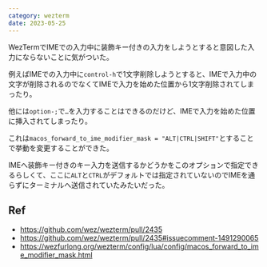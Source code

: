 ```yaml
---
category: wezterm
date: 2023-05-25
---
```

WezTermでIMEでの入力中に装飾キー付きの入力をしようとすると意図した入力にならないことに気がついた。

例えばIMEでの入力中に`control-h`で1文字削除しようとすると、IMEで入力中の文字が削除されるのでなくてIMEで入力を始めた位置から1文字削除されてしまったり。

他には`option-;`で`…`を入力することはできるのだけど、IMEで入力を始めた位置に挿入されてしまったり。

これは`macos_forward_to_ime_modifier_mask = "ALT|CTRL|SHIFT"`とすることで挙動を変更することができた。

IMEへ装飾キー付きのキー入力を送信するかどうかをこのオプションで指定できるらしくて、ここに`ALT`と`CTRL`がデフォルトでは指定されていないのでIMEを通らずにターミナルへ送信されていたみたいだった。

## Ref

- https://github.com/wez/wezterm/pull/2435
- https://github.com/wez/wezterm/pull/2435#issuecomment-1491290065
- https://wezfurlong.org/wezterm/config/lua/config/macos_forward_to_ime_modifier_mask.html
